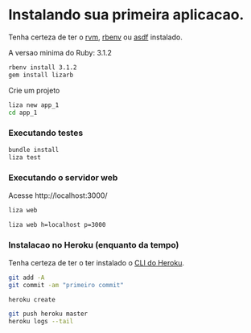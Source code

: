 # Instalando sua primeira aplicacao.

Tenha certeza de ter o [rvm](https://rvm.io/rvm/install), [rbenv](https://github.com/rbenv/rbenv#installation) ou [asdf](https://asdf-vm.com/guide/getting-started.html) instalado.

A versao minima do Ruby: 3.1.2

```bash
rbenv install 3.1.2
gem install lizarb
```

Crie um projeto

```bash
liza new app_1
cd app_1
```




### Executando testes

```bash
bundle install
liza test
```




### Executando o servidor web

Acesse http://localhost:3000/

```bash
liza web

liza web h=localhost p=3000
```




### Instalacao no Heroku (enquanto da tempo)

Tenha certeza de ter o ter instalado o [CLI do Heroku](https://devcenter.heroku.com/articles/heroku-cli).

```bash
git add -A
git commit -am "primeiro commit"

heroku create

git push heroku master
heroku logs --tail
```
